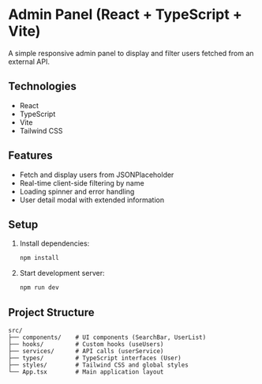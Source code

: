 # Admin Panel (React + TypeScript + Vite)

A simple responsive admin panel to display and filter users fetched from an external API.

## Technologies

- React
- TypeScript
- Vite
- Tailwind CSS

## Features

- Fetch and display users from JSONPlaceholder
- Real-time client-side filtering by name
- Loading spinner and error handling
- User detail modal with extended information

## Setup

1. Install dependencies:
   ```bash
   npm install
   ```
2. Start development server:
   ```bash
   npm run dev
   ```

## Project Structure

```
src/
├── components/    # UI components (SearchBar, UserList)
├── hooks/         # Custom hooks (useUsers)
├── services/      # API calls (userService)
├── types/         # TypeScript interfaces (User)
├── styles/        # Tailwind CSS and global styles
└── App.tsx        # Main application layout
```
